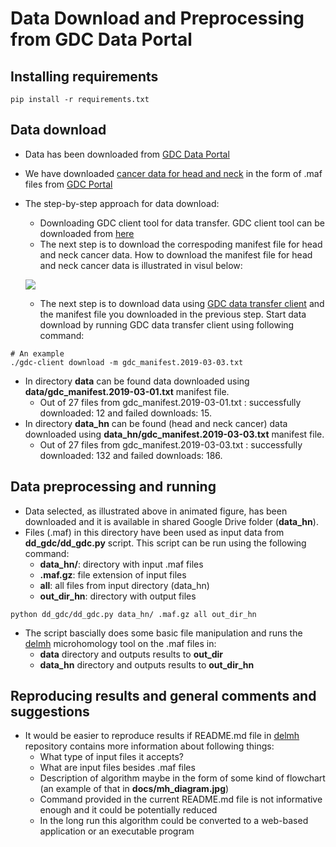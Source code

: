 # Data Download and Preprocessing from GDC Data Portal

## Installing requirements

```
pip install -r requirements.txt
```

## Data download
- Data has been downloaded from [GDC Data Portal](https://portal.gdc.cancer.gov/)
- We have downloaded [cancer data for head and neck](https://portal.gdc.cancer.gov/exploration?filters=%7B%22op%22%3A%22and%22%2C%22content%22%3A%5B%7B%22op%22%3A%22in%22%2C%22content%22%3A%7B%22field%22%3A%22cases.primary_site%22%2C%22value%22%3A%5B%22Other%20and%20unspecified%20major%20salivary%20glands%22%2C%22Other%20and%20unspecified%20parts%20of%20tongue%22%2C%22Larynx%22%2C%22Other%20and%20ill-defined%20sites%20in%20lip%2C%20oral%20cavity%20and%20pharynx%22%2C%22Floor%20of%20mouth%22%2C%22Nasopharynx%22%2C%22Tonsil%22%2C%22Other%20and%20unspecified%20parts%20of%20mouth%22%2C%22Base%20of%20tongue%22%2C%22Gum%22%2C%22Oropharynx%22%2C%22Hypopharynx%22%2C%22Trachea%22%2C%22Palate%22%2C%22Lip%22%5D%7D%7D%5D%7D) in the form of .maf files from [GDC Portal](https://portal.gdc.cancer.gov/)
- The step-by-step approach for data download:
  - Downloading GDC client tool for data transfer. GDC client tool can be downloaded from [here](https://gdc.cancer.gov/access-data/gdc-data-transfer-tool)
  - The next step is to download the correspoding manifest file for head and neck cancer data. How to download the manifest file for head and neck cancer data is illustrated in visul below:
  
  ![](media/dd.gif)
  
  - The next step is to download data using [GDC data transfer client]() and the manifest file you downloaded in the previous step. Start data download by running GDC data transfer client using following command:
```
# An example
./gdc-client download -m gdc_manifest.2019-03-03.txt
```

- In directory __data__ can be found data downloaded using __data/gdc_manifest.2019-03-01.txt__ manifest file.
  - Out of 27 files from gdc_manifest.2019-03-01.txt : successfully downloaded: 12 and failed downloads: 15.
- In directory __data_hn__ can be found (head and neck cancer) data downloaded using __data_hn/gdc_manifest.2019-03-03.txt__ manifest file.
  - Out of 27 files from gdc_manifest.2019-03-03.txt : successfully downloaded: 132 and failed downloads: 186.
 

## Data preprocessing and running 

- Data selected, as illustrated above in animated figure, has been downloaded and it is available in shared Google Drive folder (__data_hn__). 
- Files (.maf) in this directory have been used as input data from __dd_gdc/dd_gdc.py__ script.
This script can be run using the following command:
  - __data_hn/__: directory with input .maf files
  - __.maf.gz__: file extension of input files
  - __all__: all files from input directory (data_hn)
  - __out_dir_hn__: directory with output files
```
python dd_gdc/dd_gdc.py data_hn/ .maf.gz all out_dir_hn
```
- The script bascially does some basic file manipulation and runs the [delmh](https://github.com/xqrongm/delmh) microhomology tool on the .maf files in:
  - __data__ directory and outputs results to __out_dir__
  - __data_hn__ directory and outputs results to __out_dir_hn__
  
## Reproducing results and general comments and suggestions
- It would be easier to reproduce results if README.md file in [delmh](https://github.com/xqrongm/delmh) repository contains more information about following things:
  - What type of input files it accepts?
  - What are input files besides .maf files
  - Description of algorithm maybe in the form of some kind of flowchart (an example of that in __docs/mh_diagram.jpg__)
  - Command provided in the current README.md file is not informative enough and it could be potentially reduced
  - In the long run this algorithm could be converted to a web-based application or an executable program
